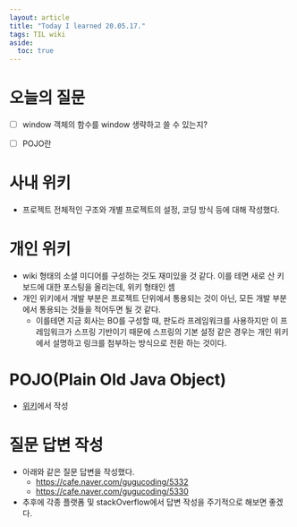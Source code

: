 ```yaml
---
layout: article
title: "Today I learned 20.05.17."
tags: TIL wiki
aside:
  toc: true
---
```




# 오늘의 질문
- [ ] window 객체의 함수를 window 생략하고 쓸 수 있는지?
- [ ] POJO란


# 사내 위키

- 프로젝트 전체적인 구조와 개별 프로젝트의 설정, 코딩 방식 등에 대해 작성했다.



# 개인 위키

- wiki 형태의 소셜 미디어를 구성하는 것도 재미있을 것 같다. 이를 테면 새로 산 키보드에 대한 포스팅을 올리는데, 위키 형태인 셈
- 개인 위키에서 개발 부분은 프로젝트 단위에서 통용되는 것이 아닌, 모든 개발 부분에서 통용되는 것들을 적어두면 될 것 같다.
  - 이를테면 지금 회사는 BO를 구성할 때, 판도라 프레임워크를 사용하지만 이 프레임워크가 스프링 기반이기 때문에 스프링의 기본 설정 같은 경우는 개인 위키에서 설명하고 링크를 첨부하는 방식으로 전환 하는 것이다.

# POJO(Plain Old Java Object)
- [위키](http://ko.dannys.wikidok.net/wp-d/5ec23659922e436b27b42ea1/View)에서 작성



# 질문 답변 작성

- 아래와 같은 질문 답변을 작성했다.
  - https://cafe.naver.com/gugucoding/5332
  - https://cafe.naver.com/gugucoding/5330
- 추후에 각종 플랫폼 및 stackOverflow에서 답변 작성을 주기적으로 해보면 좋겠다.